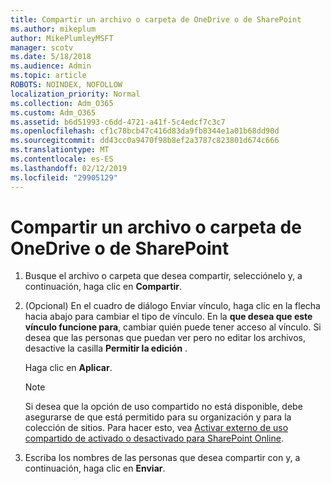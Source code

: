 ```yaml
---
title: Compartir un archivo o carpeta de OneDrive o de SharePoint
ms.author: mikeplum
author: MikePlumleyMSFT
manager: scotv
ms.date: 5/18/2018
ms.audience: Admin
ms.topic: article
ROBOTS: NOINDEX, NOFOLLOW
localization_priority: Normal
ms.collection: Adm_O365
ms.custom: Adm_O365
ms.assetid: b6d51993-c6dd-4721-a41f-5c4edcf7c3c7
ms.openlocfilehash: cf1c78bcb47c416d83da9fb8344e1a01b68dd90d
ms.sourcegitcommit: dd43cc0a9470f98b8ef2a3787c823801d674c666
ms.translationtype: MT
ms.contentlocale: es-ES
ms.lasthandoff: 02/12/2019
ms.locfileid: "29905129"
---
```

# <a name="share-a-file-or-folder-in-onedrive-or-sharepoint"></a>Compartir un archivo o carpeta de OneDrive o de SharePoint

1. Busque el archivo o carpeta que desea compartir, selecciónelo y, a continuación, haga clic en **Compartir**.
    
2. (Opcional) En el cuadro de diálogo Enviar vínculo, haga clic en la flecha hacia abajo para cambiar el tipo de vínculo. En la **que desea que este vínculo funcione para**, cambiar quién puede tener acceso al vínculo. Si desea que las personas que puedan ver pero no editar los archivos, desactive la casilla **Permitir la edición** . 
    
    Haga clic en **Aplicar**.
    
    > [!NOTE]
    > Si desea que la opción de uso compartido no está disponible, debe asegurarse de que está permitido para su organización y para la colección de sitios. Para hacer esto, vea [Activar externo de uso compartido de activado o desactivado para SharePoint Online](https://go.microsoft.com/fwlink/?linkid=866426). 
  
3. Escriba los nombres de las personas que desea compartir con y, a continuación, haga clic en **Enviar**.
    

